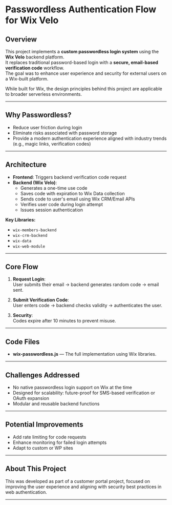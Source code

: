 # Passwordless Authentication Flow for Wix Velo

## Overview

This project implements a **custom passwordless login system** using the **Wix Velo** backend platform.  
It replaces traditional password-based login with a **secure, email-based verification code** workflow.  
The goal was to enhance user experience and security for external users on a Wix-built platform.

While built for Wix, the design principles behind this project are applicable to broader serverless environments.

---

## Why Passwordless?

- Reduce user friction during login
- Eliminate risks associated with password storage
- Provide a modern authentication experience aligned with industry trends (e.g., magic links, verification codes)

---

## Architecture

- **Frontend**: Triggers backend verification code request
- **Backend (Wix Velo)**:
  - Generates a one-time use code
  - Saves code with expiration to Wix Data collection
  - Sends code to user's email using Wix CRM/Email APIs
  - Verifies user code during login attempt
  - Issues session authentication

**Key Libraries:**
- `wix-members-backend`
- `wix-crm-backend`
- `wix-data`
- `wix-web-module`

---

## Core Flow

1. **Request Login**:  
   User submits their email → backend generates random code → email sent.

2. **Submit Verification Code**:  
   User enters code → backend checks validity → authenticates the user.

3. **Security**:  
   Codes expire after 10 minutes to prevent misuse.

---

## Code Files

- **wix-passwordless.js** — The full implementation using Wix libraries.

---

## Challenges Addressed

- No native passwordless login support on Wix at the time
- Designed for scalability: future-proof for SMS-based verification or OAuth expansion
- Modular and reusable backend functions

---

## Potential Improvements

- Add rate limiting for code requests
- Enhance monitoring for failed login attempts
- Adapt to custom or WP sites
  

---

## About This Project

This was developed as part of a customer portal project, focused on improving the user experience and aligning with security best practices in web authentication.

---

